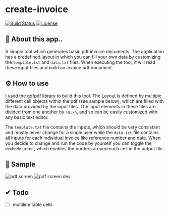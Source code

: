 # create-invoice
[![Build Status](https://travis-ci.org/redii/create-invoice.svg?branch=master)](https://travis-ci.org/redii/create-invoice)
[![License](https://img.shields.io/badge/License-Apache%202.0-blue.svg)](https://opensource.org/licenses/Apache-2.0)

## 🧾 About this app..
A simple tool which generates basic pdf invoice documents. The application has a predefined layout in which you can fill your own data by customizing the `template.txt` and `data.txt` files. When executing the tool, it will read these input files and build an invoice pdf document.

## ⚙ How to use
I used the [gofpdf library](https://github.com/jung-kurt/gofpdf) to build this tool. The Layout is defined by multiple different cell objects within the pdf (see sample below), which are filled with the data provided by the input files. 
The input elements in these files are divided from one another by `\n;\n`, and so can be easily customized with any basic text editor.

The `template.txt` file contains the inputs, which should be very consistant and mostly never change for a single user while  the `data.txt` file contains all inputs for each individual invoice like reference number and date. When you decide to change and run the code by yourself you can toggle the `devMode` const, which enables the borders around each cell in the output file.

## 📌 Sample
![pdf screen](https://i.imgur.com/k7xpamx.png) ![pdf screen dev](https://i.imgur.com/4RciqHN.png)

## ✔ Todo
- [ ] multiline table cells
